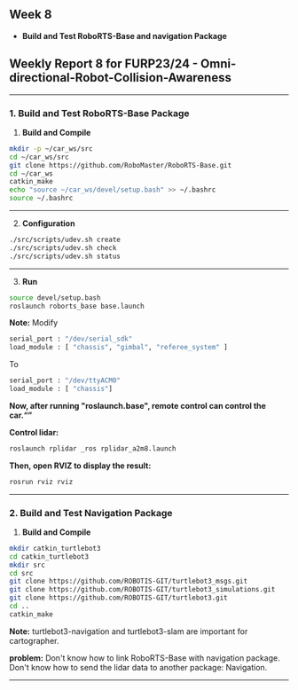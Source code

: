 ## Week 8
- **Build and Test RoboRTS-Base and navigation Package**

## Weekly Report 8 for FURP23/24 - Omni-directional-Robot-Collision-Awareness

---


### 1. Build and Test RoboRTS-Base Package

1. **Build and Compile**
```bash
mkdir -p ~/car_ws/src
cd ~/car_ws/src
git clone https://github.com/RoboMaster/RoboRTS-Base.git
cd ~/car_ws
catkin_make
echo "source ~/car_ws/devel/setup.bash" >> ~/.bashrc
source ~/.bashrc
 ```

---


2. **Configuration**
```bash
./src/scripts/udev.sh create
./src/scripts/udev.sh check
./src/scripts/udev.sh status
 ```
---

3. **Run**
```bash
source devel/setup.bash
roslaunch roborts_base base.launch
 ```

**Note:** 
Modify
```bash
serial_port : "/dev/serial_sdk"
load_module : [ "chassis", "gimbal", "referee_system" ]
 ```

To
```bash
serial_port : "/dev/ttyACM0"
load_module : [ "chassis"]
 ```

**Now, after running "roslaunch.base", remote control can control the car.“”**

**Control lidar:**
```bash
roslaunch rplidar _ros rplidar_a2m8.launch
 ```

**Then, open RVIZ to display the result:**
```bash
rosrun rviz rviz
 ```
---


### 2. Build and Test Navigation Package

1. **Build and Compile**
```bash
mkdir catkin_turtlebot3
cd catkin_turtlebot3
mkdir src
cd src
git clone https://github.com/ROBOTIS-GIT/turtlebot3_msgs.git
git clone https://github.com/ROBOTIS-GIT/turtlebot3_simulations.git
git clone https://github.com/ROBOTIS-GIT/turtlebot3.git
cd ..
catkin_make
 ```
**Note:** turtlebot3-navigation and turtlebot3-slam are important for cartographer.

**problem:** Don't know how to link RoboRTS-Base with navigation package.  
Don't know how to send the lidar data to another package: Navigation.


---
